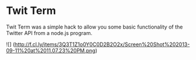 # Twit Term

Twit Term was a simple hack to allow you some basic functionality of the Twitter API from a node.js program.

![] (http://f.cl.ly/items/3Q3T1Z1o0Y0C0D2B2O2x/Screen%20Shot%202013-09-11%20at%2011.07.23%20PM.png)
